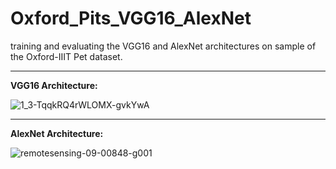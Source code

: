 # Oxford_Pits_VGG16_AlexNet

training and evaluating the VGG16 and AlexNet architectures on sample of the Oxford-IIIT Pet dataset.
_______________

<b> VGG16 Architecture:</b>

![1_3-TqqkRQ4rWLOMX-gvkYwA](https://github.com/JoyceFayek/Oxford_Pits_VGG16_AlexNet/assets/98872748/c57abaf9-c054-4537-9e5a-6def8f160224)

_______________

<b> AlexNet Architecture:</b>

![remotesensing-09-00848-g001](https://github.com/JoyceFayek/Oxford_Pits_VGG16_AlexNet/assets/98872748/e9f9b375-a43b-45ca-abd6-0fecc915fa34)
